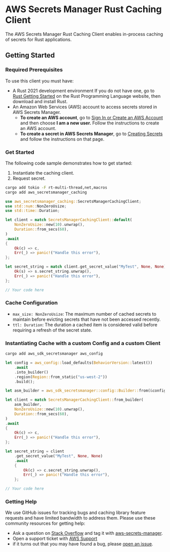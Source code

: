 # AWS Secrets Manager Rust Caching Client

The AWS Secrets Manager Rust Caching Client enables in-process caching of secrets for Rust applications.

## Getting Started

### Required Prerequisites

To use this client you must have:

* A Rust 2021 development environment
  If you do not have one, go to [Rust Getting Started](https://www.rust-lang.org/learn/get-started) on the Rust Programming Language website, then download and install Rust.
* An Amazon Web Services (AWS) account to access secrets stored in AWS Secrets Manager.
  * **To create an AWS account**, go to [Sign In or Create an AWS Account](https://portal.aws.amazon.com/gp/aws/developer/registration/index.html) and then choose **I am a new user.** Follow the instructions to create an AWS account.
  * **To create a secret in AWS Secrets Manager**, go to [Creating Secrets](https://docs.aws.amazon.com/secretsmanager/latest/userguide/manage_create-basic-secret.html) and follow the instructions on that page.

### Get Started

The following code sample demonstrates how to get started:

1. Instantiate the caching client.
2. Request secret.

```sh
cargo add tokio -F rt-multi-thread,net,macros
cargo add aws_secretsmanager_caching
```

```rust
use aws_secretsmanager_caching::SecretsManagerCachingClient;
use std::num::NonZeroUsize;
use std::time::Duration;

let client = match SecretsManagerCachingClient::default(
    NonZeroUsize::new(10).unwrap(),
    Duration::from_secs(60),
)
.await
{
    Ok(c) => c,
    Err(_) => panic!("Handle this error"),
};

let secret_string = match client.get_secret_value("MyTest", None, None).await {
    Ok(s) => s.secret_string.unwrap(),
    Err(_) => panic!("Handle this error"),
};

// Your code here
```

### Cache Configuration

* `max_size: NonZeroUsize`: The maximum number of cached secrets to maintain before evicting secrets that have not been accessed recently.
* `ttl: Duration`: The duration a cached item is considered valid before requiring a refresh of the secret state.

### Instantiating Cache with a custom Config and a custom Client

```sh
cargo add aws_sdk_secretsmanager aws_config
```

```rust
let config = aws_config::load_defaults(BehaviorVersion::latest())
    .await
    .into_builder()
    .region(Region::from_static("us-west-2"))
    .build();

let asm_builder = aws_sdk_secretsmanager::config::Builder::from(&config);

let client = match SecretsManagerCachingClient::from_builder(
    asm_builder,
    NonZeroUsize::new(10).unwrap(),
    Duration::from_secs(60),
)
.await
{
    Ok(c) => c,
    Err(_) => panic!("Handle this error"),
};

let secret_string = client
    .get_secret_value("MyTest", None, None)
    .await 
    {
        Ok(c) => c.secret_string.unwrap(),
        Err(_) => panic!("Handle this error"),
    };

// Your code here
```

### Getting Help

We use GitHub issues for tracking bugs and caching library feature requests and have limited bandwidth to address them. Please use these community resources for getting help:

* Ask a question on [Stack Overflow](https://stackoverflow.com/) and tag it with [aws-secrets-manager](https://stackoverflow.com/questions/tagged/aws-secrets-manager).
* Open a support ticket with [AWS Support](https://console.aws.amazon.com/support/home#/)
* if it turns out that you may have found a bug, please [open an issue](https://github.com/aws/aws-secretsmanager-caching-python/issues/new).

